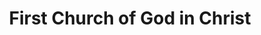 ---
title: "First Church of God in Christ"
url: /topeka/first-church-of-god-in-christ/
shop: shop
---